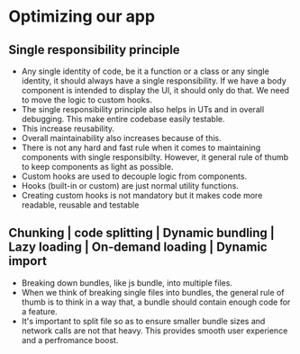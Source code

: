 # Optimizing our app

## Single responsibility principle

- Any single identity of code, be it a function or a class or any single identity, it should always have a single responsibility. If we have a body component is intended to display the UI, it should only do that. We need to move the logic to custom hooks.
- The single responsibility principle also helps in UTs and in overall debugging. This make entire codebase easily testable.
- This increase reusability.
- Overall maintainability also increases because of this.
- There is not any hard and fast rule when it comes to maintaining components with single responsibilty. However, it general rule of thumb to keep components as light as possible.
- Custom hooks are used to decouple logic from components.
- Hooks (built-in or custom) are just normal utility functions.
- Creating custom hooks is not mandatory but it makes code more readable, reusable and testable

## Chunking | code splitting | Dynamic bundling | Lazy loading | On-demand loading | Dynamic import

- Breaking down bundles, like js bundle, into multiple files.
- When we think of breaking single files into bundles, the general rule of thumb is to think in a way that, a bundle should contain enough code for a feature.
- It's important to split file so as to ensure smaller bundle sizes and network calls are not that heavy. This provides smooth user experience and a perfromance boost.
